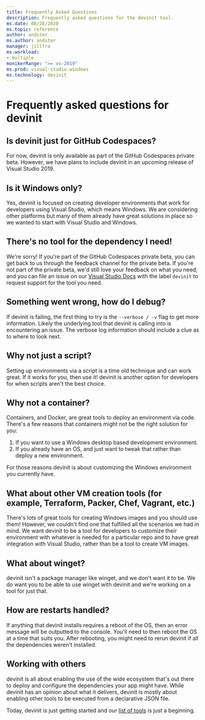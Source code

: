 ```yaml
---
title: Frequently Asked Questions
description: Frequently asked questions for the devinit tool.
ms.date: 08/28/2020
ms.topic: reference
author: andster
ms.author: andster
manager: jillfra
ms.workload:
- multiple
monikerRange: ">= vs-2019"
ms.prod: visual-studio-windows
ms.technology: devinit
---
```

# Frequently asked questions for devinit

## Is devinit just for GitHub Codespaces?

For now, devinit is only available as part of the GitHub Codespaces private beta. However, we have plans to include devinit in an upcoming release of Visual Studio 2019.

## Is it Windows only?
Yes, devinit is focused on creating developer environments that work for developers using Visual Studio, which means Windows. We are considering other platforms but many of them already have great solutions in place so we wanted to start with Visual Studio and Windows.

## There's no tool for the dependency I need!

We're sorry! If you're part of the GitHub Codespaces private beta, you can get back to us through the feedback channel for the private beta. If you're not part of the private beta, we'd still love your feedback on what you need, and you can file an issue on our [Visual Studio Docs](https://github.com/MicrosoftDocs/visualstudio-docs/) with the label `devinit` to request support for the tool you need.

## Something went wrong, how do I debug?

If devinit is failing, the first thing to try is the `--verbose / -v` flag to get more information. Likely the underlying tool that devinit is calling into is encountering an issue. The verbose log information should include a clue as to where to look next.

## Why not just a script?

Setting up environments via a script is a time old technique and can work great. If it works for you, then use it! devinit is another option for developers for when scripts aren't the best choice.

## Why not a container?

Containers, and Docker, are great tools to deploy an environment via code. There's a few reasons that containers might not be the right solution for you:

1. If you want to use a Windows desktop based development environment.
1. If you already have an OS, and just want to tweak that rather than deploy a new environment.

For those reasons devinit is about customizing the Windows environment you currently have.

## What about other VM creation tools (for example, Terraform, Packer, Chef, Vagrant, etc.)

There's lots of great tools for creating Windows images and you should use them! However, we couldn't find one that fulfilled all the scenarios we had in mind. We want devinit to be a tool for developers to customize their environment with whatever is needed for a particular repo and to have great integration with Visual Studio, rather than be a tool to create VM images.

## What about winget?

devinit isn't a package manager like winget, and we don't want it to be. We do want you to be able to use winget with devinit and we're working on a tool for just that.

## How are restarts handled?

If anything that devinit installs requires a reboot of the OS, then an error message will be outputted to the console. You'll need to then reboot the OS at a time that suits you. After rebooting, you might need to rerun devinit if all the dependencies weren't installed.

## Working with others

devinit is all about enabling the use of the wide ecosystem that's out there to deploy and configure the dependencies your app might have. While devinit has an opinion about what it delivers, devinit is mostly about enabling other tools to be executed from a declarative JSON file.

Today, devinit is just getting started and our [list of tools](/devinit-tool-list.md) is just a beginning.
